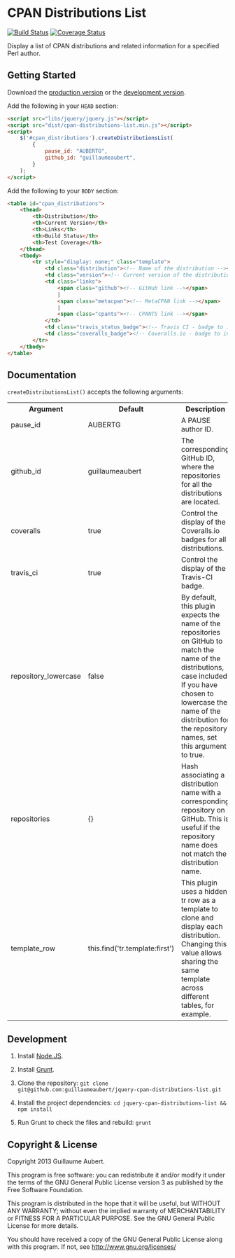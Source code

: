 CPAN Distributions List
=======================

[![Build Status](https://travis-ci.org/guillaumeaubert/jquery-cpan-distributions-list.svg?branch=master)](https://travis-ci.org/guillaumeaubert/jquery-cpan-distributions-list)
[![Coverage Status](https://coveralls.io/repos/guillaumeaubert/jquery-cpan-distributions-list/badge.svg?branch=master)](https://coveralls.io/r/guillaumeaubert/jquery-cpan-distributions-list?branch=master)

Display a list of CPAN distributions and related information for a specified Perl author.


Getting Started
---------------

Download the [production version][min] or the [development version][max].

[min]: https://raw.github.com/guillaumeaubert/jquery-cpan-distributions-list/master/dist/cpan-distributions-list.min.js
[max]: https://raw.github.com/guillaumeaubert/jquery-cpan-distributions-list/master/dist/cpan-distributions-list.js

Add the following in your `HEAD` section:

```html
<script src="libs/jquery/jquery.js"></script>
<script src="dist/cpan-distributions-list.min.js"></script>
<script>
	$('#cpan_distributions').createDistributionsList(
		{
			pause_id: "AUBERTG",
			github_id: "guillaumeaubert",
		}
	);
</script>
```

Add the following to your `BODY` section:

```html
<table id="cpan_distributions">
	<thead>
		<th>Distribution</th>
		<th>Current Version</th>
		<th>Links</th>
		<th>Build Status</th>
		<th>Test Coverage</th>
	</thead>
	<tbody>
		<tr style="display: none;" class="template">
			<td class="distribution"><!-- Name of the distribution --></td>
			<td class="version"><!-- Current version of the distribution --></td>
			<td class="links">
				<span class="github"><!-- GitHub link --></span>
				|
				<span class="metacpan"><!-- MetaCPAN link --></span>
				|
				<span class="cpants"><!-- CPANTS link --></span>
			</td>
			<td class="travis_status_badge"><!-- Travis CI - badge to indicate build status --></td>
			<td class="coveralls_badge"><!-- Coveralls.io - badge to indicate test coverage percentage --></td>
		</tr>
	</tbody>
</table>
```


Documentation
-------------

`createDistributionsList()` accepts the following arguments:

<table>
  <tr>
    <th>Argument</th>
    <th>Default</th>
    <th>Description</th>
  </tr>
  <tr>
    <td>pause_id</th>
    <td>AUBERTG</th>
    <td>A PAUSE author ID.</td>
  </tr>
  <tr>
    <td>github_id</td>
    <td>guillaumeaubert</td>
    <td>The corresponding GitHub ID, where the repositories for all the distributions are located.</td>
  </tr>
  <tr>
    <td>coveralls</td>
    <td>true</td>
    <td>Control the display of the Coveralls.io badges for all distributions.</td>
  </tr>
  <tr>
    <td>travis_ci</td>
    <td>true</td>
    <td>Control the display of the Travis-CI badge.</td>
  </tr>
  <tr>
    <td>repository_lowercase</td>
    <td>false</td>
    <td>
      By default, this plugin expects the name of the repositories on GitHub to
      match the name of the distributions, case included. If you have chosen to
      lowercase the name of the distribution for the repository names, set this
      argument to true.
    </td>
  </tr>
  <tr>
    <td>repositories</td>
    <td>{}</td>
    <td>
      Hash associating a distribution name with a corresponding repository on
      GitHub. This is useful if the repository name does not match the
      distribution name.
    </td>
  </tr>
  <tr>
    <td>template_row</td>
    <td>this.find('tr.template:first')</td>
    <td>
      This plugin uses a hidden tr row as a template to clone and display
      each distribution. Changing this value allows sharing the same template
      across different tables, for example.
    </td>
  </tr>
</table>


Development
-----------

1. Install [Node.JS](https://github.com/joyent/node/wiki/Installing-Node.js-via-package-manager).

2. Install [Grunt](http://gruntjs.com/getting-started).

3. Clone the repository: `git clone git@github.com:guillaumeaubert/jquery-cpan-distributions-list.git`

4. Install the project dependencies: `cd jquery-cpan-distributions-list && npm install`

5. Run Grunt to check the files and rebuild: `grunt`


Copyright & License
-------------------

Copyright 2013 Guillaume Aubert.

This program is free software: you can redistribute it and/or modify it under
the terms of the GNU General Public License version 3 as published by the Free
Software Foundation.

This program is distributed in the hope that it will be useful, but WITHOUT ANY
WARRANTY; without even the implied warranty of MERCHANTABILITY or FITNESS FOR A
PARTICULAR PURPOSE. See the GNU General Public License for more details.

You should have received a copy of the GNU General Public License along with
this program. If not, see http://www.gnu.org/licenses/

